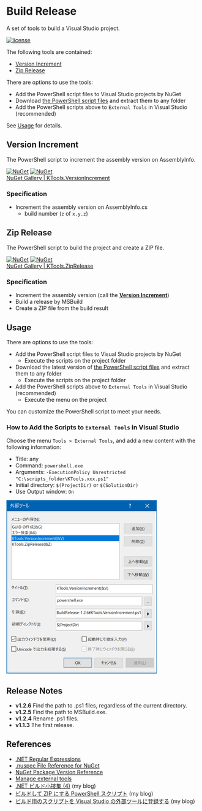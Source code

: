 # Build Release
A set of tools to build a Visual Studio project.

[![license](https://img.shields.io/github/license/sakapon/Build-Release.svg)](https://github.com/sakapon/Build-Release/blob/master/LICENSE)

The following tools are contained:
- [Version Increment](#version-increment)
- [Zip Release](#zip-release)

There are options to use the tools:
- Add the PowerShell script files to Visual Studio projects by NuGet
- Download [the PowerShell script files](https://github.com/sakapon/Build-Release/tree/master/Downloads) and extract them to any folder
- Add the PowerShell scripts above to `External Tools` in Visual Studio (recommended)

See [Usage](#usage) for details.

## Version Increment
The PowerShell script to increment the assembly version on AssemblyInfo.

[![NuGet](https://img.shields.io/nuget/v/KTools.VersionIncrement.svg)](https://www.nuget.org/packages/KTools.VersionIncrement/)
[![NuGet](https://img.shields.io/nuget/dt/KTools.VersionIncrement.svg)](https://www.nuget.org/packages/KTools.VersionIncrement/)  
[NuGet Gallery | KTools.VersionIncrement](https://www.nuget.org/packages/KTools.VersionIncrement/)

### Specification
- Increment the assembly version on AssemblyInfo.cs
  - build number (`z` of `x.y.z`)

## Zip Release
The PowerShell script to build the project and create a ZIP file.

[![NuGet](https://img.shields.io/nuget/v/KTools.ZipRelease.svg)](https://www.nuget.org/packages/KTools.ZipRelease/)
[![NuGet](https://img.shields.io/nuget/dt/KTools.ZipRelease.svg)](https://www.nuget.org/packages/KTools.ZipRelease/)  
[NuGet Gallery | KTools.ZipRelease](https://www.nuget.org/packages/KTools.ZipRelease/)

### Specification
- Increment the assembly version (call the [**Version Increment**](#version-increment))
- Build a release by MSBuild
- Create a ZIP file from the build result

## Usage
There are options to use the tools:
- Add the PowerShell script files to Visual Studio projects by NuGet
  - Execute the scripts on the project folder
- Download the latest version of [the PowerShell script files](https://github.com/sakapon/Build-Release/tree/master/Downloads) and extract them to any folder
  - Execute the scripts on the project folder
- Add the PowerShell scripts above to `External Tools` in Visual Studio (recommended)
  - Execute the menu on the project

You can customize the PowerShell script to meet your needs.

### How to Add the Scripts to `External Tools` in Visual Studio
Choose the menu `Tools > External Tools`, and add a new content with the following information:
- Title: any
- Command: `powershell.exe`
- Arguments: `-ExecutionPolicy Unrestricted "C:\scripts_folder\KTools.xxx.ps1"`
- Initial directory: `$(ProjectDir)` or `$(SolutionDir)`
- Use Output window: `On`

![ExternalTools](docs/images/ExternalTools.png)

## Release Notes
- **v1.2.6** Find the path to .ps1 files, regardless of the current directory.
- **v1.2.5** Find the path to MSBuild.exe.
- **v1.2.4** Rename .ps1 files.
- **v1.1.3** The first release.

## References
- [.NET Regular Expressions](https://msdn.microsoft.com/library/hs600312.aspx)
- [.nuspec File Reference for NuGet](https://docs.microsoft.com/en-us/nuget/schema/nuspec)
- [NuGet Package Version Reference](https://docs.microsoft.com/en-us/nuget/reference/package-versioning)
- [Manage external tools](https://docs.microsoft.com/en-us/visualstudio/ide/managing-external-tools)
- [.NET ビルド小技集 (4)](https://sakapon.wordpress.com/2015/10/23/dotnet-build-4/) (my blog)
- [ビルドして ZIP にする PowerShell スクリプト](https://sakapon.wordpress.com/2018/02/06/zip-release/) (my blog)
- [ビルド用のスクリプトを Visual Studio の外部ツールに登録する](https://sakapon.wordpress.com/2018/08/20/external-tools-build/) (my blog)
